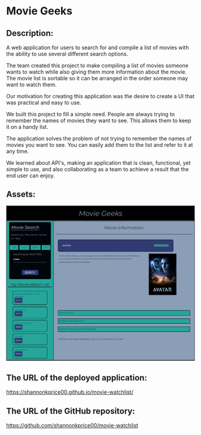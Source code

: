 # Movie Geeks

## Description:
A web application for users to search for and compile a list of movies with the ability to use several different search options.

The team created this project to make compiling a list of movies someone wants to watch while also giving them more information about the movie. The movie list is sortable so it can be arranged in the order someone may want to watch them.

Our motivation for creating this application was the desire to create a UI that was practical and easy to use.

We built this project to fill a simple need. People are always trying to remember the names of movies they want to see. This allows them to keep it on a handy list.

The application solves the problem of not trying to remember the names of movies you want to see. You can easily add them to the list and refer to it at any time.

We learned about API's, making an application that is clean, functional, yet simple to use, and also collaborating as a team to achieve a result that the end user can enjoy.


## Assets:

![Screenshot of Movie Geeks Application](./assets/Images/MovieGeekScreen.PNG)

## The URL of the deployed application:

https://shannonkprice00.github.io/movie-watchlist/

## The URL of the GitHub repository:

https://github.com/shannonkprice00/movie-watchlist